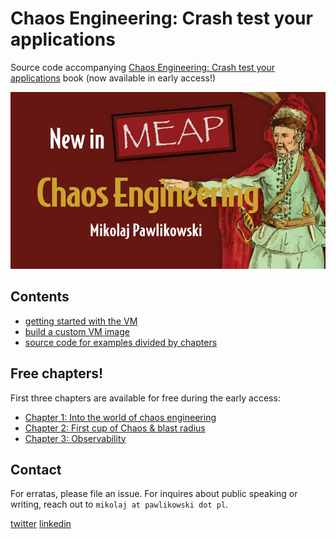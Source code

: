 # Chaos Engineering: Crash test your applications

Source code accompanying [Chaos Engineering: Crash test your applications](https://www.manning.com/books/chaos-engineering?a_aid=chaos&a_bid=d3243216) book (now available in early access!)

[![](./extras/DOTD_NewMEAP_Pawlikowski.png)](https://www.manning.com/books/chaos-engineering?a_aid=chaos&a_bid=d3243216)

## Contents

- [getting started with the VM](./getting-started.md)
- [build a custom VM image](./vm)
- [source code for examples divided by chapters](./examples)

## Free chapters!

First three chapters are available for free during the early access:

  - [Chapter 1: Into the world of chaos engineering](https://livebook.manning.com/book/chaos-engineering/chapter-1?origin=github.com)
  - [Chapter 2: First cup of Chaos & blast radius](https://livebook.manning.com/book/chaos-engineering/chapter-2?origin=github.com)
  - [Chapter 3: Observability](https://livebook.manning.com/book/chaos-engineering/chapter-3?origin=github.com)

## Contact

For erratas, please file an issue. For inquires about public speaking or writing, reach out to `mikolaj at pawlikowski dot pl`.

[twitter](https://twitter.com/mikopawlikowski) [linkedin](https://www.linkedin.com/in/mikolajpawlikowski/)
